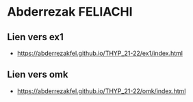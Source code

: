 # Abderrezak FELIACHI

## Lien vers ex1

*  https://abderrezakfel.github.io/THYP_21-22/ex1/index.html

## Lien vers omk

* https://abderrezakfel.github.io/THYP_21-22/omk/index.html

